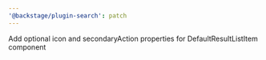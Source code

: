```yaml
---
'@backstage/plugin-search': patch
---
```


Add optional icon and secondaryAction properties for DefaultResultListItem component
